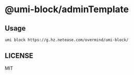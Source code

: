# @umi-block/adminTemplate

## Usage

```sh
umi block https://g.hz.netease.com/overmind/umi-block/
```

## LICENSE

MIT
